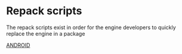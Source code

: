 # Repack scripts

The repack scripts exist in order for the engine developers to quickly replace the engine
in a package

[ANDROID](./README_ANDROID.md)
